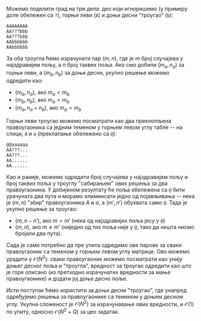 Можемо поделити град на три дела: део који игноришемо (у примеру доле
обележен са `?`), горњи леви (`A`) и доњи десни "троугао" (`b`):

~~~
AAAAAAAA
AA???bbb
AA???bbb
AAbbbbbb
AAbbbbbb
~~~

За оба троугла ћемо израчунати пар $(m, n)$, где је $m$ број случајева
у најздравијем пољу, а $n$ број таквих поља. Ако смо добили $(m_a,
n_a)$ за горњи леви, а $(m_b, n_b)$ за доњи десни, укупно решење
можемо одредити као:

* $(m_a, n_a)$, ако $m_a < m_b$
* $(m_b, n_b)$, ако $m_a > m_b$
* $(m_a, n_a + n_b)$, ако $m_a = m_b$

Горњи леви троугао можемо посматрати као два преклопљена правоугаоника
са једним теменом у горњем левом углу табле -- на слици, `A` и `a`
(преклапање обележено са `@`):

~~~
@@aaaaaa
AA???...
AA???...
AA......
AA......
~~~

Као и раније, можемо одредити број случајева у најздравијем пољу и
број таквих поља у троуглу "сабирањем" ових решења за два
правоугаоника. У добијеном резултату ће поља обележена са `@` бити
урачуната два пута и морамо елиминсати једно од појављивања -- нека је
$(m,n)$ "збир" правоугаоника $A$ и $a$, а $(m', n')$ обухвата само
`@`. Тада је укупно решење за троугао:

* $(m, n-n')$, ако $m = m'$ (нека од најздравијих поља јесу у `@`)
* $(m, n)$, ако $m \neq m'$ (ниједно од тих поља није у `@`, тако да
  ништа нисмо бројали два пута).

Сада је само потребно да пре упита одредимо ове парове за сваки
правоугаоник са теменом у горњем левом углу матрице. Ово можемо
урадити у $\mathcal{O}(N^2)$: сваки правоугаоник можемо посматрати као
унију доњег десног поља и "троугла", вредност за троугао одредити као
што је горе описано (из претходно израчунатих вредности за мање
правоугаонике) и додати јој доње десно поље.

Исти поступак ћемо користити за доњи десни "троугао", где унапред
одређујемо решења за правоугаонике са теменом у доњем десном углу.
Укупна сложеност је $\mathcal{O}(N^2)$ за израчунавање ових вредности,
и $\mathcal{O}(1)$ по упиту, односно $\mathcal{O}(N^2 + Q)$ за цео
задатак.
